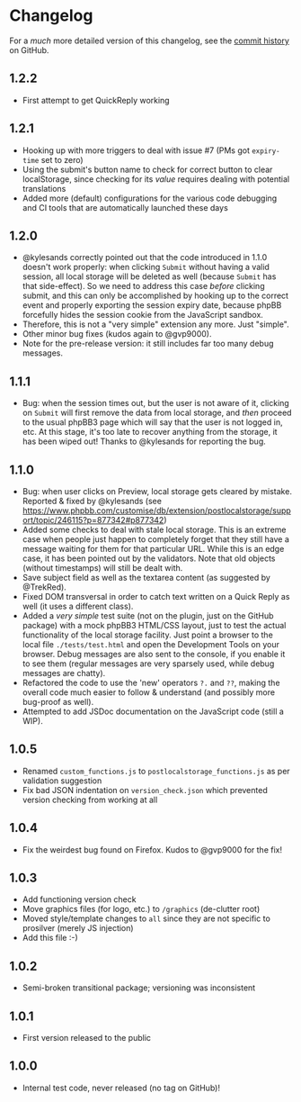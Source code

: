 # Changelog

For a _much_ more detailed version of this changelog, see the [commit history](https://github.com/GwynethLlewelyn/post-local-storage/commits/master/) on GitHub.

## 1.2.2

-	First attempt to get QuickReply working

## 1.2.1

-   Hooking up with more triggers to deal with issue #7	(PMs got `expiry-time` set to zero)
-   Using the submit's button name to check for correct button to clear localStorage, since checking for its _value_ requires dealing with potential translations
-   Added more (default) configurations for the various code debugging and CI tools that are automatically launched these days

## 1.2.0

-   @kylesands correctly pointed out that the code introduced in 1.1.0 doesn't work properly: when clicking `Submit` without having a valid session, all local storage will be deleted as well (because `Submit` has that side-effect). So we need to address this case *before* clicking submit, and this can only be accomplished by hooking up to the correct event and properly exporting the session expiry date, because phpBB forcefully hides the session cookie from the JavaScript sandbox.
-    Therefore, this is not a "very simple" extension any more. Just "simple".
-    Other minor bug fixes (kudos again to @gvp9000).
-    Note for the pre-release version: it still includes far too many debug messages.

## 1.1.1

-   Bug: when the session times out, but the user is not aware of it, clicking on `Submit` will first remove the data from local storage, and _then_ proceed to the usual phpBB3 page which will say that the user is not logged in, etc. At this stage, it's too late to recover anything from the storage, it has been wiped out! Thanks to @kylesands for reporting the bug.

## 1.1.0

-   Bug: when user clicks on Preview, local storage gets cleared by mistake. Reported & fixed by @kylesands (see https://www.phpbb.com/customise/db/extension/postlocalstorage/support/topic/246115?p=877342#p877342)
-   Added some checks to deal with stale local storage. This is an extreme case when people just happen to completely forget that they still have a message waiting for them for that particular URL. While this is an edge case, it has been pointed out by the validators. Note that old objects (without timestamps) will still be dealt with.
-   Save subject field as well as the textarea content (as suggested by @TrekRed).
-   Fixed DOM transversal in order to catch text written on a Quick Reply as well (it uses a different class).
-   Added a _very simple_ test suite (not on the plugin, just on the GitHub package) with a mock phpBB3 HTML/CSS layout, just to test the actual functionality of the local storage facility. Just point a browser to the local file `./tests/test.html` and open the Development Tools on your browser. Debug messages are also sent to the console, if you enable it to see them (regular messages are very sparsely used, while debug messages are chatty).
-   Refactored the code to use the 'new' operators `?.` and `??`, making the overall code much easier to follow & understand (and possibly more bug-proof as well).
-   Attempted to add JSDoc documentation on the JavaScript code (still a WIP).

## 1.0.5

-   Renamed `custom_functions.js` to `postlocalstorage_functions.js` as per validation suggestion
-   Fix bad JSON indentation on `version_check.json` which prevented version checking from working at all

## 1.0.4

-   Fix the weirdest bug found on Firefox. Kudos to @gvp9000 for the fix!

## 1.0.3

-   Add functioning version check
-   Move graphics files (for logo, etc.) to `/graphics` (de-clutter root)
-   Moved style/template changes to `all` since they are not specific to prosilver (merely JS injection)
-   Add this file :-)

## 1.0.2

-   Semi-broken transitional package; versioning was inconsistent

## 1.0.1

-   First version released to the public

## 1.0.0

-   Internal test code, never released (no tag on GitHub)!

[commit history]: https://github.com/GwynethLlewelyn/post-local-storage/commits/master
